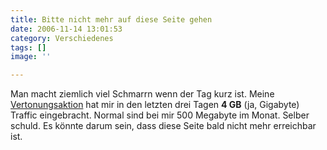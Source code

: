 ```yaml
---
title: Bitte nicht mehr auf diese Seite gehen
date: 2006-11-14 13:01:53
category: Verschiedenes
tags: []
image: ''

---
```


Man macht ziemlich viel Schmarrn wenn der Tag kurz ist. Meine [Vertonungsaktion](http://www.misantropolis.de/2006/11/was-so-passiert-wenn-man-ein-paar-stunden-nicht-am-netz-ist) hat mir in den letzten drei Tagen **4 GB** (ja, Gigabyte) Traffic eingebracht. Normal sind bei mir 500 Megabyte im Monat. Selber schuld. Es könnte darum sein, dass diese Seite bald nicht mehr erreichbar ist.
